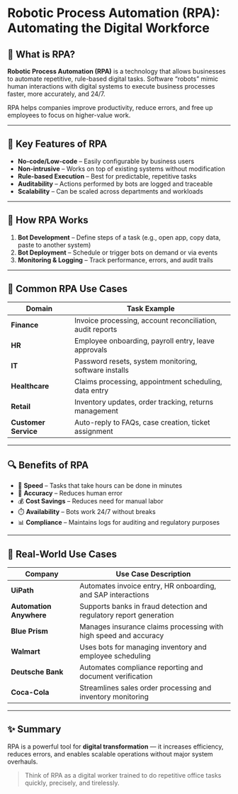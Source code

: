 # Robotic Process Automation (RPA): Automating the Digital Workforce

## 🤖 What is RPA?

**Robotic Process Automation (RPA)** is a technology that allows businesses to automate repetitive, rule-based digital tasks. Software “robots” mimic human interactions with digital systems to execute business processes faster, more accurately, and 24/7.

RPA helps companies improve productivity, reduce errors, and free up employees to focus on higher-value work.

---

## 🧩 Key Features of RPA

- **No-code/Low-code** – Easily configurable by business users
- **Non-intrusive** – Works on top of existing systems without modification
- **Rule-based Execution** – Best for predictable, repetitive tasks
- **Auditability** – Actions performed by bots are logged and traceable
- **Scalability** – Can be scaled across departments and workloads

---

## 🧠 How RPA Works

1. **Bot Development** – Define steps of a task (e.g., open app, copy data, paste to another system)
2. **Bot Deployment** – Schedule or trigger bots on demand or via events
3. **Monitoring & Logging** – Track performance, errors, and audit trails

---

## 🏢 Common RPA Use Cases

| Domain               | Task Example                                              |
| -------------------- | --------------------------------------------------------- |
| **Finance**          | Invoice processing, account reconciliation, audit reports |
| **HR**               | Employee onboarding, payroll entry, leave approvals       |
| **IT**               | Password resets, system monitoring, software installs     |
| **Healthcare**       | Claims processing, appointment scheduling, data entry     |
| **Retail**           | Inventory updates, order tracking, returns management     |
| **Customer Service** | Auto-reply to FAQs, case creation, ticket assignment      |

---

## 🔍 Benefits of RPA

- 🚀 **Speed** – Tasks that take hours can be done in minutes
- 🎯 **Accuracy** – Reduces human error
- 💰 **Cost Savings** – Reduces need for manual labor
- ⏱️ **Availability** – Bots work 24/7 without breaks
- 📊 **Compliance** – Maintains logs for auditing and regulatory purposes

---

## 🧪 Real-World Use Cases

| Company                 | Use Case Description                                               |
| ----------------------- | ------------------------------------------------------------------ |
| **UiPath**              | Automates invoice entry, HR onboarding, and SAP interactions       |
| **Automation Anywhere** | Supports banks in fraud detection and regulatory report generation |
| **Blue Prism**          | Manages insurance claims processing with high speed and accuracy   |
| **Walmart**             | Uses bots for managing inventory and employee scheduling           |
| **Deutsche Bank**       | Automates compliance reporting and document verification           |
| **Coca-Cola**           | Streamlines sales order processing and inventory monitoring        |

---

## ✨ Summary

RPA is a powerful tool for **digital transformation** — it increases efficiency, reduces errors, and enables scalable operations without major system overhauls.

> Think of RPA as a digital worker trained to do repetitive office tasks quickly, precisely, and tirelessly.
